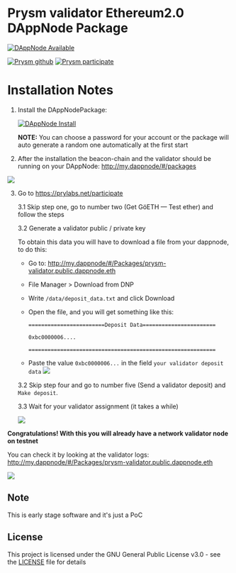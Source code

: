 # Prysm validator Ethereum2.0 DAppNode Package

[![DAppNode Available](https://img.shields.io/badge/DAppNode-Available-brightgreen.svg)](http://my.admin.dnp.dappnode.eth/#/installer/%2Fipfs%2FQmb6E3GRREeDveyg7AHBQGMTPLa2u53YE3QLhXiE88Jbo8)

[![Prysm github](https://img.shields.io/badge/Prysm-Github-blue.svg)](https://prylabs.net/)
[![Prysm participate](https://img.shields.io/badge/Prysm-website-753a88.svg)](https://prylabs.net/participate)

# Installation Notes

1. Install the DAppNodePackage: 

   [![DAppNode Install](https://img.shields.io/badge/DAppNode-Install-blue.svg)](http://my.admin.dnp.dappnode.eth/#/installer/%2Fipfs%2FQmb6E3GRREeDveyg7AHBQGMTPLa2u53YE3QLhXiE88Jbo8)

   **NOTE:** You can choose a password for your account or the package will auto generate a random one automatically at the first start

2. After the installation the beacon-chain and the validator should be running on your DAppNode: http://my.dappnode/#/packages

![](https://i.imgur.com/11y8pgQ.png)

3. Go to https://prylabs.net/participate

    3.1 Skip step one, go to number two (Get GöETH — Test ether) and follow the steps

    3.2 Generate a validator public / private key

    To obtain this data you will have to download a file from your dappnode, to do this:

    * Go to: http://my.dappnode/#/Packages/prysm-validator.public.dappnode.eth
    * File Manager > Download from DNP 
    * Write `/data/deposit_data.txt` and click Download
    * Open the file, and you will get something like this:

        ```
        ========================Deposit Data=======================

        0xbc0000006....

        ===========================================================
        ```
    * Paste the value `0xbc0000006...` in the field `your validator deposit data`
   ![](https://i.imgur.com/mZVLC6u.png)
   
    3.2 Skip step four and go to number five (Send a validator deposit) and `Make deposit`.

    3.3 Wait for your validator assignment (it takes a while)
    
    ![](https://i.imgur.com/fmDspYw.png)
    
    
**Congratulations! With this you will already have a network validator node on testnet**

You can check it by looking at the validator logs: http://my.dappnode/#/Packages/prysm-validator.public.dappnode.eth

![](https://i.imgur.com/Sfq88es.png)


## Note

This is early stage software and it's just a PoC

## License

This project is licensed under the GNU General Public License v3.0 - see the [LICENSE](LICENSE) file for details
